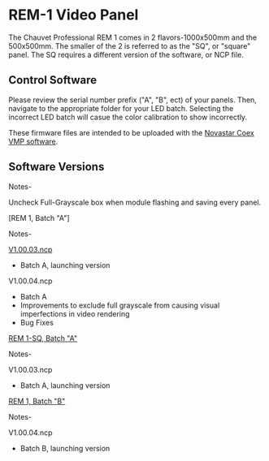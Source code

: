 # REM-1 Video Panel

The Chauvet Professional REM 1 comes in 2 flavors-1000x500mm and the 500x500mm. The smaller of the 2 is referred to as the "SQ", or "square" panel. The SQ requires a different version of the software, or NCP file.

## Control Software

Please review the serial number prefix ("A", "B", ect) of your panels. Then, navigate to the appropriate folder for your LED batch. Selecting the incorrect LED batch will casue the color calibration to show incorrectly.

These firmware files are intended to be uploaded with the [Novastar Coex VMP software](https://www.novastar.tech/downloads/).

## Software Versions

Notes-

Uncheck Full-Grayscale box when module flashing and saving every panel.

[REM 1, Batch "A"]

Notes-

[V1.00.03.ncp](https://github.com/Chauvet-Pro/REM-3IP/blob/main/REM3IP%20Batch%20A%20ncp%20V1.00.03.ncp)
- Batch A, launching version

V1.00.04.ncp
- Batch A
- Improvements to exclude full grayscale from causing visual imperfections in  video rendering
- Bug Fixes

[REM 1-SQ, Batch "A"](https://github.com/Chauvet-Pro/REM-1/blob/main/NCP_Files/REM1_NCP_file_BatchA_V1.00.03.ncp)

Notes-

V1.00.03.ncp
- Batch A, launching version

[REM  1, Batch "B"](https://github.com/Chauvet-Pro/REM-1/blob/main/NCP_Files/REM1%20Batch%20A%20Updated%20ncp%20file%20V1.00.04.ncp)

Notes-

V1.00.04.ncp
- Batch B, launching version
